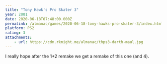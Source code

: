 ```yaml
---
title: "Tony Hawk's Pro Skater 3"
year: 2001
date: 2020-06-18T07:48:00.000Z
permalink: /almanac/games/2020-06-18-tony-hawks-pro-skater-3/index.html
platform: PS2
rating: 3
attachments: 
    - url: https://cdn.rknight.me/almanac/thps3-darth-maul.jpg
---
```


I really hope after the 1+2 remake we get a remake of this one (and 4).

